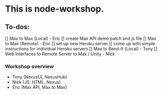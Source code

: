 # This is node-workshop.

## To-dos:
[] Max to Max (Local) - Eric
    [] create Max API demo patch and js file
[] Max to Max (Remote) - Eric
    [] set up new Heroku server
    [] come up with simple instructions for individual Heroku servers
[] Max to Bend-It (Local) - Tony 
[] Web Interfaces to Remote Server to Max / Unity - Nick

### Workshop overview
- Tony (NexusUI, NexusHub)
- Nick (JS, HTML, Nexus)
- Eric (Max API, Max to Max)
